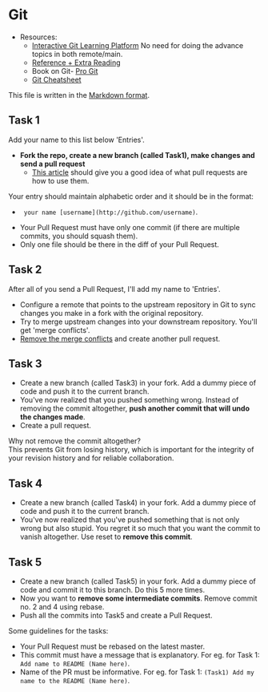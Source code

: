 # Git

- Resources:
  - [Interactive Git Learning Platform](https://learngitbranching.js.org) No need for doing the advance topics in both remote/main.
  - [Reference + Extra Reading](http://gitimmersion.com/index.html)
  - Book on Git- [Pro Git](http://git-scm.com/book/en/v2)
  - [Git Cheatsheet](https://github.github.com/training-kit/downloads/github-git-cheat-sheet/)

This file is written in the [Markdown format](https://guides.github.com/features/mastering-markdown/).

## Task 1

Add your name to this list below 'Entries'.

- **Fork the repo, create a new branch (called Task1), make changes and send a pull request**
  - [This article](https://help.github.com/articles/using-pull-requests/) should give you a good idea of what pull requests are how to use them.

Your entry should maintain alphabetic order and it should be in the format:
   * ` your name [username](http://github.com/username)`.  


- Your Pull Request must have only one commit (if there are multiple commits, you should squash them). 
- Only one file should be there in the diff of your Pull Request.


## Task 2

After all of you send a Pull Request, I'll add my name to 'Entries'. 

- Configure a remote that points to the upstream repository in Git to sync changes you make in a fork with the original repository. 
- Try to merge upstream changes into your downstream repository. You'll get 'merge conflicts'. 
- [Remove the merge conflicts](https://help.github.com/en/articles/resolving-a-merge-conflict-using-the-command-line) and create another pull request.


## Task 3

- Create a new branch (called Task3) in your fork. Add a dummy piece of code and push it to the current branch. 
- You've now realized that you pushed something wrong. Instead of removing the commit altogether, **push another commit that will undo the changes made**. 
- Create a pull request.

Why not remove the commit altogether? \
This prevents Git from losing history, which is important for the integrity of your revision history and for reliable collaboration.

##  Task 4

- Create a new branch (called Task4) in your fork. Add a dummy piece of code and push it to the current branch. 
- You've now realized that you've pushed something that is not only wrong but also stupid. You regret it so much that you want the commit to vanish altogether. 
Use reset to **remove this commit**. 

## Task 5

- Create a new branch (called Task5) in your fork. Add a dummy piece of code and commit it to this branch. Do this 5 more times. 
- Now you want to **remove some intermediate commits**. Remove commit no. 2 and 4 using rebase.
- Push all the commits into Task5 and create a Pull Request.


Some guidelines for the tasks:

* Your Pull Request must be rebased on the latest master.  
* This commit must have a message that is explanatory. For eg. for Task 1: `Add name to README (Name here)`.
* Name of the PR must be informative. For eg. for Task 1: `(Task1) Add my name to the README (Name here)`.

